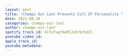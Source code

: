 ```yaml
---
layout: post
title: "Champs Out Last Presents Cult Of Personality "
date: 2021-08-28
categories: champs-out-last
author: champs-out-last
spotify_track_id: 6lTyTuqt9wMlJu5rbrkd2l
youtube_video_id: 
apple_track_id: 
youtube_metadata: 
---
```

